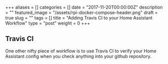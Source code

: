 +++
aliases      = []
categories   = []
date         = "2017-11-20T00:00:00Z"
description  = ""
featured_image = "/assets/rpi-docker-compose-header.png"
draft        = true
slug         = ""
tags         = []
title        = "Adding Travis CI to your Home Assistant Workflow"
type         = "post"
weight       = 0
+++

## Travis CI

One other nifty piece of workflow is to use Travis CI to verify your Home Assistant config when you check anything into your github repository.